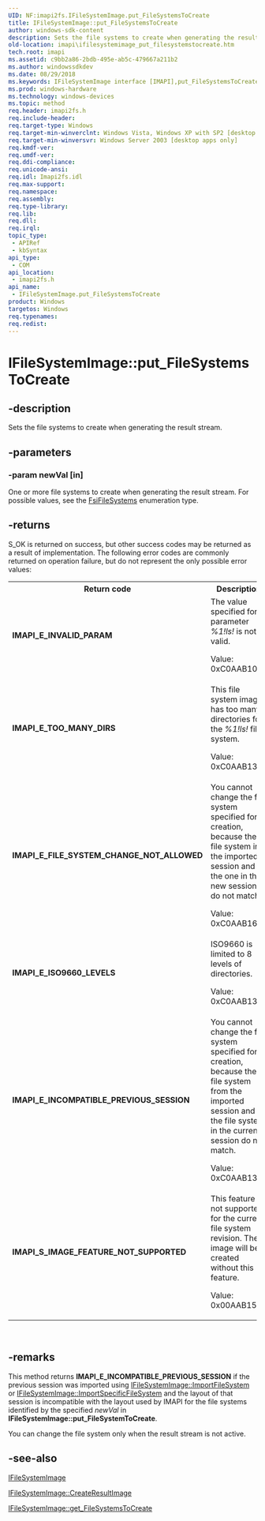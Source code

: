 ```yaml
---
UID: NF:imapi2fs.IFileSystemImage.put_FileSystemsToCreate
title: IFileSystemImage::put_FileSystemsToCreate
author: windows-sdk-content
description: Sets the file systems to create when generating the result stream.
old-location: imapi\ifilesystemimage_put_filesystemstocreate.htm
tech.root: imapi
ms.assetid: c9bb2a86-2bdb-495e-ab5c-479667a211b2
ms.author: windowssdkdev
ms.date: 08/29/2018
ms.keywords: IFileSystemImage interface [IMAPI],put_FileSystemsToCreate method, IFileSystemImage.put_FileSystemsToCreate, IFileSystemImage::put_FileSystemsToCreate, imapi.ifilesystemimage_put_filesystemstocreate, imapi2fs/IFileSystemImage::put_FileSystemsToCreate, put_FileSystemsToCreate, put_FileSystemsToCreate method [IMAPI], put_FileSystemsToCreate method [IMAPI],IFileSystemImage interface
ms.prod: windows-hardware
ms.technology: windows-devices
ms.topic: method
req.header: imapi2fs.h
req.include-header: 
req.target-type: Windows
req.target-min-winverclnt: Windows Vista, Windows XP with SP2 [desktop apps only]
req.target-min-winversvr: Windows Server 2003 [desktop apps only]
req.kmdf-ver: 
req.umdf-ver: 
req.ddi-compliance: 
req.unicode-ansi: 
req.idl: Imapi2fs.idl
req.max-support: 
req.namespace: 
req.assembly: 
req.type-library: 
req.lib: 
req.dll: 
req.irql: 
topic_type:
 - APIRef
 - kbSyntax
api_type:
 - COM
api_location:
 - imapi2fs.h
api_name:
 - IFileSystemImage.put_FileSystemsToCreate
product: Windows
targetos: Windows
req.typenames: 
req.redist: 
---
```


# IFileSystemImage::put_FileSystemsToCreate


## -description


Sets the file systems to create when generating the result stream.


## -parameters




### -param newVal [in]

One or more file systems to create when generating the result stream. For possible values, see the <a href="https://msdn.microsoft.com/afb27235-a9b4-4629-aac0-9c43e5b2cf3f">FsiFileSystems</a> enumeration type.


## -returns



S_OK is returned on success, but other success codes may be returned as a result of implementation. The following error codes are commonly returned on operation failure, but do not represent the only possible error values:

<table>
<tr>
<th>Return code</th>
<th>Description</th>
</tr>
<tr>
<td width="40%">
<dl>
<dt><b>IMAPI_E_INVALID_PARAM</b></dt>
</dl>
</td>
<td width="60%">
The value specified for parameter <i>%1!ls!</i> is not valid.

Value: 0xC0AAB101

</td>
</tr>
<tr>
<td width="40%">
<dl>
<dt><b>IMAPI_E_TOO_MANY_DIRS</b></dt>
</dl>
</td>
<td width="60%">
This file system image has too many directories for the <i>%1!ls!</i> file system.

Value: 0xC0AAB130

</td>
</tr>
<tr>
<td width="40%">
<dl>
<dt><b>IMAPI_E_FILE_SYSTEM_CHANGE_NOT_ALLOWED</b></dt>
</dl>
</td>
<td width="60%">
You cannot change the file system specified for creation, because the file system in the imported session and the one in the new session do not match.

Value: 0xC0AAB163L

</td>
</tr>
<tr>
<td width="40%">
<dl>
<dt><b>IMAPI_E_ISO9660_LEVELS</b></dt>
</dl>
</td>
<td width="60%">
ISO9660 is limited to 8 levels of directories.

Value: 0xC0AAB131

</td>
</tr>
<tr>
<td width="40%">
<dl>
<dt><b>IMAPI_E_INCOMPATIBLE_PREVIOUS_SESSION</b></dt>
</dl>
</td>
<td width="60%">
You cannot change the file system specified for creation, because the file system from the imported session and the file system in the current session do not match.

Value: 0xC0AAB133

</td>
</tr>
<tr>
<td width="40%">
<dl>
<dt><b>IMAPI_S_IMAGE_FEATURE_NOT_SUPPORTED</b></dt>
</dl>
</td>
<td width="60%">
This feature is not supported for the current file system revision. The image will be created without this feature.

Value: 0x00AAB15FL

</td>
</tr>
</table>
 




## -remarks



This method returns <b>IMAPI_E_INCOMPATIBLE_PREVIOUS_SESSION</b> if the previous session was imported  using <a href="https://msdn.microsoft.com/87d654bc-f2c9-4a74-a822-352cdb242b5f">IFileSystemImage::ImportFileSystem</a> or <a href="https://msdn.microsoft.com/737f1b5a-be70-4869-9ad0-a1373cb865d9">IFileSystemImage::ImportSpecificFileSystem</a> and the layout of that session is incompatible with the layout used by IMAPI for the file systems identified by the specified <i>newVal</i> in <b>IFileSystemImage::put_FileSystemToCreate</b>.

You can change the file system only when the result stream is not active.




## -see-also




<a href="https://msdn.microsoft.com/0256f1d2-a3fb-45b2-bd84-e2b71148e4ec">IFileSystemImage</a>



<a href="https://msdn.microsoft.com/6f7d2438-5c80-4461-8b48-646f0ca44498">IFileSystemImage::CreateResultImage</a>



<a href="https://msdn.microsoft.com/7350de0b-683a-4363-9233-dbe40f637f2d">IFileSystemImage::get_FileSystemsToCreate</a>
 

 

